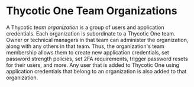 [title]: # "Thycotic One Team Organizations"
[tags]: # "Thycotic One, Cloud Manager"
[priority]: # "1000"

# Thycotic One Team Organizations

A Thycotic *team organization* is a group of users and application credentials. Each organization is subordinate to a Thycotic One team. Owner or technical managers in that team can administer the organization, along with any others in that team. Thus, the organization's team membership allows them to create new application credentials, set password strength policies, set 2FA requirements, trigger password resets for their users, and more.  Any user that is added to Thycotic One using application credentials that belong to an organization is also added to that organization.